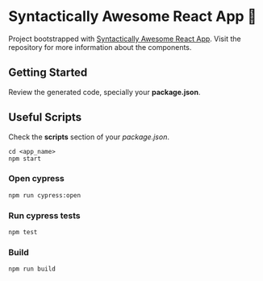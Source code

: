 # Syntactically Awesome React App 🚀
Project bootstrapped with [Syntactically Awesome React App](https://github.com/RodrigoTeran/syntactically-awesome-react-app). Visit the repository for more information about the components.

## Getting Started
Review the generated code, specially your **package.json**.

## Useful Scripts
Check the **scripts** section of your _package.json_.


```
cd <app_name>
npm start
```

### Open cypress 

```
npm run cypress:open
```

### Run cypress tests

```
npm test
```

### Build

```
npm run build
```